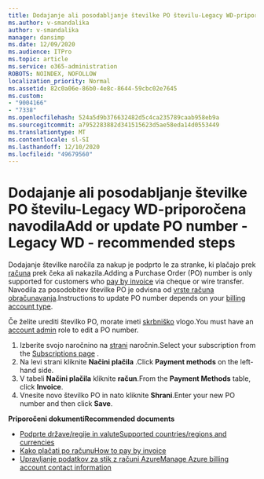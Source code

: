 ```yaml
---
title: Dodajanje ali posodabljanje številke PO številu-Legacy WD-priporočena navodila
ms.author: v-smandalika
author: v-smandalika
manager: dansimp
ms.date: 12/09/2020
ms.audience: ITPro
ms.topic: article
ms.service: o365-administration
ROBOTS: NOINDEX, NOFOLLOW
localization_priority: Normal
ms.assetid: 82c0a06e-86b0-4e8c-8644-59cbc02e7645
ms.custom:
- "9004166"
- "7338"
ms.openlocfilehash: 524a5d9b376632482d5c4ca235789caab958eb9a
ms.sourcegitcommit: a7952283882d341515623d5ae58eda14d0553449
ms.translationtype: MT
ms.contentlocale: sl-SI
ms.lasthandoff: 12/10/2020
ms.locfileid: "49679560"
---
```

# <a name="add-or-update-po-number---legacy-wd---recommended-steps"></a><span data-ttu-id="7ddba-102">Dodajanje ali posodabljanje številke PO številu-Legacy WD-priporočena navodila</span><span class="sxs-lookup"><span data-stu-id="7ddba-102">Add or update PO number - Legacy WD - recommended steps</span></span>

<span data-ttu-id="7ddba-103">Dodajanje številke naročila za nakup je podprto le za stranke, ki plačajo prek [računa](https://docs.microsoft.com/azure/cost-management-billing/manage/pay-by-invoice) prek čeka ali nakazila.</span><span class="sxs-lookup"><span data-stu-id="7ddba-103">Adding a Purchase Order (PO) number is only supported for customers who [pay by invoice](https://docs.microsoft.com/azure/cost-management-billing/manage/pay-by-invoice) via cheque or wire transfer.</span></span> <span data-ttu-id="7ddba-104">Navodila za posodobitev številke PO je odvisna od [vrste računa obračunavanja](https://docs.microsoft.com/azure/cost-management-billing/manage/view-all-accounts).</span><span class="sxs-lookup"><span data-stu-id="7ddba-104">Instructions to update PO number depends on your [billing account type](https://docs.microsoft.com/azure/cost-management-billing/manage/view-all-accounts).</span></span>

<span data-ttu-id="7ddba-105">Če želite urediti številko PO, morate imeti [skrbniško](https://docs.microsoft.com/azure/role-based-access-control/rbac-and-directory-admin-roles) vlogo.</span><span class="sxs-lookup"><span data-stu-id="7ddba-105">You must have an [account admin](https://docs.microsoft.com/azure/role-based-access-control/rbac-and-directory-admin-roles) role to edit a PO number.</span></span>

1. <span data-ttu-id="7ddba-106">Izberite svojo naročnino na [strani](https://ms.portal.azure.com/#blade/Microsoft_Azure_Billing/SubscriptionsBlade) naročnin.</span><span class="sxs-lookup"><span data-stu-id="7ddba-106">Select your subscription from the [Subscriptions page](https://ms.portal.azure.com/#blade/Microsoft_Azure_Billing/SubscriptionsBlade) .</span></span>
2. <span data-ttu-id="7ddba-107">Na levi strani kliknite **Načini plačila** .</span><span class="sxs-lookup"><span data-stu-id="7ddba-107">Click **Payment methods** on the left-hand side.</span></span>
3. <span data-ttu-id="7ddba-108">V tabeli **Načini plačila** kliknite **račun**.</span><span class="sxs-lookup"><span data-stu-id="7ddba-108">From the **Payment Methods** table, click **Invoice**.</span></span> 
4. <span data-ttu-id="7ddba-109">Vnesite novo številko PO in nato kliknite **Shrani**.</span><span class="sxs-lookup"><span data-stu-id="7ddba-109">Enter your new PO number and then click **Save**.</span></span>

<span data-ttu-id="7ddba-110">**Priporočeni dokumenti**</span><span class="sxs-lookup"><span data-stu-id="7ddba-110">**Recommended documents**</span></span>

- [<span data-ttu-id="7ddba-111">Podprte države/regije in valute</span><span class="sxs-lookup"><span data-stu-id="7ddba-111">Supported countries/regions and currencies</span></span>](https://azure.microsoft.com/en-us/pricing/faq/) 
- [<span data-ttu-id="7ddba-112">Kako plačati po računu</span><span class="sxs-lookup"><span data-stu-id="7ddba-112">How to pay by invoice</span></span>](https://docs.microsoft.com/azure/cost-management-billing/manage/pay-by-invoice) 
- [<span data-ttu-id="7ddba-113">Upravljanje podatkov za stik z računi Azure</span><span class="sxs-lookup"><span data-stu-id="7ddba-113">Manage Azure billing account contact information</span></span>](https://docs.microsoft.com/azure/cost-management-billing/manage/change-azure-account-profile)


